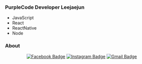 ### PurpleCode Developer Leejaejun
- JavaScript
- React
- ReactNative
- Node

### About

<div align=center>

[![Facebook Badge](https://img.shields.io/badge/-Facebook-1877f2?style=flat-square&logo=facebook&logoColor=white&link=https://www.facebook.com/purplecode2020)](https://www.facebook.com/purplecode2020) 
[![Instagram Badge](https://img.shields.io/badge/-Instagram-dd2a7b?style=flat-square&logo=instagram&logoColor=white&link=https://www.instagram.com/purple._.code/)](https://www.instagram.com/purple._.code/) 
[![Gmail Badge](https://img.shields.io/badge/-Gmail-d14836?style=flat-square&logo=Gmail&logoColor=white&link=mailto:purplecode2020@gmail.com)](mailto:purplecode2020@gmail.com)
</div>

